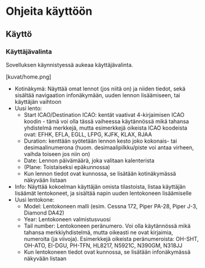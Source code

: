 # Ohjeita käyttöön

## Käyttö

### Käyttäjävalinta

Sovelluksen käynnistyessä aukeaa käyttäjävalinta.

[kuvat/home.png]

- Kotinäkymä: Näyttää omat lennot (jos niitä on) ja niiden tiedot, sekä sisältää navigaation infonäkymään, uuden lennon lisäämiseen, tai käyttäjän vaihtoon
- Uusi lento:
  - Start ICAO/Destination ICAO: kentät vaativat 4-kirjaimisen ICAO koodin - tämä voi olla tässä vaiheessa käytännössä mikä tahansa yhdistelmä merkkejä, mutta esimerkkejä oikeista ICAO koodeista ovat: EFHK, EFLA, EGLL, LFPG, KJFK, KLAX, RJAA
  - Duration: kenttään syötetään lennon kesto joko kokonais- tai desimaalinumerona (huom. desimaalipilkku/piste voi antaa virheen, vaihda toiseen jos niin on)
  - Date: Lennon päivämäärä, joka valitaan kalenterista
  - (Plane: Toistaiseksi epäkunnossa)
  - Kun lennon tiedot ovat kunnossa, se lisätään kotinäkymässä näkyvään listaan
- Info: Näyttää kokoelman käyttäjän omista tilastoista, listaa käyttäjän lisäämät lentokoneet, ja sisältää napin uuden lentokoneen lisäämiselle
- Uusi lentokone:
  - Model: Lentokoneen malli (esim. Cessna 172, Piper PA-28, Piper J-3, Diamond DA42)
  - Year: Lentokoneen valmistusvuosi
  - Tail number: Lentokoneen peränumero. Voi olla käytännössä mikä tahansa merkkiyhdistelmä, mutta oikeasti ne ovat kirjaimia, numeroita (ja viivoja). Esimerkkejä oikeista peränumeroista: OH-SHT, OH-ATO, EI-DGU, PH-TFN, HL8217, N5921C, N390GM, N318JJ
  - Kun lentokoneen tiedot ovat kunnossa, se lisätään infonäkymässä näkyvään listaan
